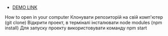 
- [DEMO LINK](https://ruslankalyniak.github.io/test_task_cards/)

How to open in your computer
Клонувати репозиторій на свій комп'ютер (git clone)
Відкрити проект, в терміналі інсталювати node modules (npm install)
Для запуску проекту використовувати команду npm start
